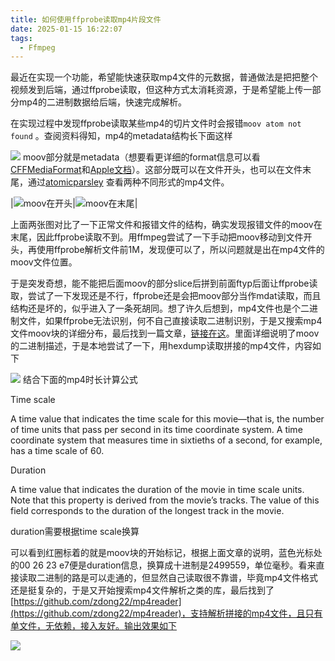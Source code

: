 ```yaml
---
title: 如何使用ffprobe读取mp4片段文件
date: 2025-01-15 16:22:07
tags:
  - Ffmpeg
---
```


最近在实现一个功能，希望能快速获取mp4文件的元数据，普通做法是把把整个视频发到后端，通过ffprobe读取，但这种方式太消耗资源，于是希望能上传一部分mp4的二进制数据给后端，快速完成解析。

在实现过程中发现ffprobe读取某些mp4的切片文件时会报错`moov atom not found` 。查阅资料得知，mp4的metadata结构长下面这样
<!--more-->
![](1.webp)
moov部分就是metadata（想要看更详细的format信息可以看[CFFMediaFormat](https://www.uvcentral.com/files/CFFMediaFormat-2_1.pdf)和[Apple文档](https://developer.apple.com/library/archive/documentation/QuickTime/QTFF/QTFFChap2/qtff2.html#//apple_ref/doc/uid/TP40000939-CH204-56313)）。这部分既可以在文件开头，也可以在文件末尾，通过[atomicparsley](https://atomicparsley.sourceforge.net/) 查看两种不同形式的mp4文件。

|![moov在开头](2.webp)|![moov在末尾](3.webp)|

上面两张图对比了一下正常文件和报错文件的结构，确实发现报错文件的moov在末尾，因此ffprobe读取不到。用ffmpeg尝试了一下手动把moov移动到文件开头，再使用ffprobe解析文件前1M，发现便可以了，所以问题就是出在mp4文件的moov文件位置。

于是突发奇想，能不能把后面moov的部分slice后拼到前面ftyp后面让ffprobe读取，尝试了一下发现还是不行，ffprobe还是会把moov部分当作mdat读取，而且结构还是坏的，似乎进入了一条死胡同。想了许久后想到，mp4文件也是个二进制文件，如果ffprobe无法识别，何不自己直接读取二进制识别，于是又搜索mp4文件moov块的详细分布，最后找到一篇文章，[链接在这](https://www.cimarronsystems.com/wp-content/uploads/2017/04/Elements-of-the-H.264-VideoAAC-Audio-MP4-Movie-v2_0.pdf)。里面详细说明了moov的二进制描述，于是本地尝试了一下，用hexdump读取拼接的mp4文件，内容如下

![](4.webp)
结合下面的mp4时长计算公式

Time scale

A time value that indicates the time scale for this movie—that
is, the number of time units that pass per second in its time coordinate
system. A time coordinate system that measures time in sixtieths of a
second, for example, has a time scale of 60.

Duration

A time value that indicates the duration of the movie in time
scale units. Note that this property is derived from the movie’s tracks.
The value of this field corresponds to the duration of the longest
track in the movie.

duration需要根据time scale换算

可以看到红圈标着的就是moov块的开始标记，根据上面文章的说明，蓝色光标处的00 26 23 e7便是duration信息，换算成十进制是2499559，单位毫秒。看来直接读取二进制的路是可以走通的，但显然自己读取很不靠谱，毕竟mp4文件格式还是挺复杂的，于是又开始搜索mp4文件解析之类的库，最后找到了[https://github.com/zdong22/mp4reader](https://github.com/zdong22/mp4reader)，支持解析拼接的mp4文件，且只有单文件，无依赖，接入友好。输出效果如下

![](5.webp)